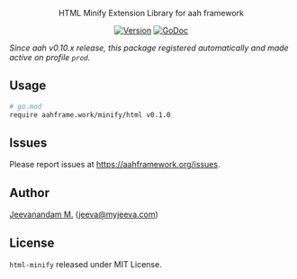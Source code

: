 <p align="center">
HTML Minify Extension Library for aah framework
</p>
<p align="center">
  <p align="center"><a href="https://github.com/go-aah/html-minify/releases/latest"><img src="https://img.shields.io/badge/version-TBD-blue.svg" alt="Version"></a> <a href="https://godoc.org/aahframe.work/minify/html"><img src="https://godoc.org/aahframe.work/minify/html?status.svg" alt="GoDoc"></a></p>
</p>

_Since aah v0.10.x release, this package registered automatically and made active on profile `prod`._

## Usage

```bash
# go.mod
require aahframe.work/minify/html v0.1.0
```

## Issues

Please report issues at https://aahframework.org/issues.

## Author

[Jeevanandam M.](https://github.com/jeevatkm) (jeeva@myjeeva.com)

## License

`html-minify` released under MIT License.